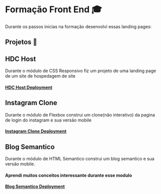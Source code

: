 # Formação Front End 🎓
Durante os passos inicias na formação desenvolvi essas landing pages:

## Projetos 🚀

## HDC Host
Durante o módulo de CSS Responsivo fiz um projeto de uma landing page de um site de hospedagem de site
#### [HDC Host Deployment ](https://wagnernazarios.github.io/formacao-front-end/7%20-%203%C2%BA%20projeto%20HDC%20Host/index.html)

## Instagram Clone
Durante o módulo de Flexbox construi um clone(não interativo) da pagina de login do instagram e sua versão mobile 
#### [Instagram Clone Deployment](https://wagnernazarios.github.io/formacao-front-end/9%20-%204%C2%BA%20projeto%20Instagram%20Clone/index.html)



## Blog Semantico
Durante o módulo de HTML Semantico construi um blog semantico e sua versão mobile.
#### Aprendi muitos conceitos interessante durante esse modulo
#### [Blog Semantico Deployment](https://wagnernazarios.github.io/formacao-front-end/9%20-%204%C2%BA%20projeto%20Instagram%20Clone/index.html)
